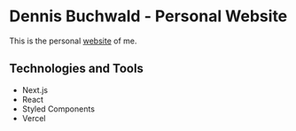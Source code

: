# Dennis Buchwald - Personal Website

This is the personal [website](https://www.dennisbuchwald.de) of me.

## Technologies and Tools

- Next.js
- React
- Styled Components
- Vercel
